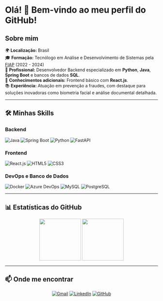 # Olá! 👋 Bem-vindo ao meu perfil do GitHub!

## Sobre mim
🌍 **Localização:** Brasil  
🎓 **Formação:** Tecnólogo em Análise e Desenvolvimento de Sistemas pela [FIAP](https://www.fiap.com.br/) (2022 - 2024)  
💼 **Profissional:** Desenvolvedor Backend especializado em **Python**, **Java**, **Spring Boot** e bancos de dados **SQL**.  
🌱 **Conhecimentos adicionais:** Frontend básico com **React.js**.  
📚 **Experiência:** Atuação em prevenção a fraudes, com destaque para soluções inovadoras como biometria facial e análise documental detalhada.

---

## 🛠️ Minhas Skills

### **Backend**
<p>
    <img alt="Java" src="https://img.shields.io/badge/Java-ED8B00?style=flat&logo=openjdk&logoColor=white">
    <img alt="Spring Boot" src="https://img.shields.io/badge/Spring%20Boot-6DB33F?style=flat&logo=springboot&logoColor=white">
    <img alt="Python" src="https://img.shields.io/badge/Python-3776AB?style=flat&logo=python&logoColor=white">
    <img alt="FastAPI" src="https://img.shields.io/badge/FastAPI-005571?style=flat&logo=fastapi&logoColor=white">
</p>

### **Frontend**
<p>
    <img alt="React.js" src="https://img.shields.io/badge/React-20232A?style=flat&logo=react&logoColor=61DAFB">
    <img alt="HTML5" src="https://img.shields.io/badge/HTML5-E34F26.svg?style=flat&logo=html5&logoColor=white">
    <img alt="CSS3" src="https://img.shields.io/badge/CSS3-1572B6.svg?style=flat&logo=css3&logoColor=white">
</p>

### **DevOps e Banco de Dados**
<p>
    <img alt="Docker" src="https://img.shields.io/badge/Docker-2496ED?style=flat&logo=docker&logoColor=white">
    <img alt="Azure DevOps" src="https://img.shields.io/badge/Azure%20DevOps-0078D7?style=flat&logo=azuredevops&logoColor=white">
    <img alt="MySQL" src="https://img.shields.io/badge/MySQL-4479A1?style=flat&logo=mysql&logoColor=white">
    <img alt="PostgreSQL" src="https://img.shields.io/badge/PostgreSQL-336791?style=flat&logo=postgresql&logoColor=white">
</p>

---

## 📊 Estatísticas do GitHub
<p align="center">
  <img height="137px" src="https://github-readme-stats.vercel.app/api?username=gustavo-sorrilha&show_icons=true&theme=radical&hide_title=true" />
  <img height="137px" src="https://github-readme-stats.vercel.app/api/top-langs/?username=gustavo-sorrilha&layout=compact&theme=radical" />
</p>

---

## 📫 Onde me encontrar
<p align="center">
    <a href="mailto:gustavosorri29@gmail.com"><img src="https://img.shields.io/badge/Gmail-D14836?style=flat&logo=gmail&logoColor=white" alt="Gmail"></a>
    <a href="https://www.linkedin.com/in/gustavo-sorrilha-sanches/"><img src="https://img.shields.io/badge/LinkedIn-0A66C2?style=flat&logo=linkedin&logoColor=white" alt="LinkedIn"></a>
    <a href="https://github.com/gustavo-sorrilha"><img src="https://img.shields.io/badge/GitHub-181717?style=flat&logo=github&logoColor=white" alt="GitHub"></a>
</p>
